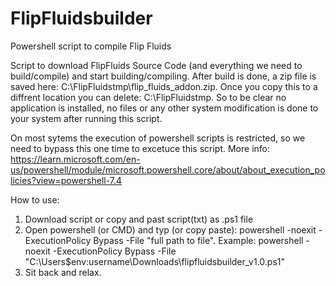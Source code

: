 # FlipFluidsbuilder
Powershell script to compile Flip Fluids

Script to download FlipFluids Source Code (and everything we need to build/compile) and start building/compiling.
After build is done, a zip file is saved here: C:\FlipFluidstmp\flip_fluids_addon.zip. Once you copy this to a diffrent location you can delete: C:\FlipFluidstmp.
So to be clear no application is installed, no files or any other system modification is done to your system after running this script.

On most sytems the execution of powershell scripts is restricted, so we need to bypass this one time to excetuce this script.
More info: https://learn.microsoft.com/en-us/powershell/module/microsoft.powershell.core/about/about_execution_policies?view=powershell-7.4

How to use: 
1. Download script or copy and past script(txt) as .ps1 file
2. Open powershell (or CMD) and typ (or copy paste): powershell -noexit -ExecutionPolicy Bypass -File "full path to file".
   Example: powershell -noexit -ExecutionPolicy Bypass -File "C:\Users\$env:username\Downloads\flipfluidsbuilder_v1.0.ps1"
3. Sit back and relax.
